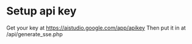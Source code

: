 # Setup api key
Get your key at https://aistudio.google.com/app/apikey
Then put it in at /api/generate_sse.php



